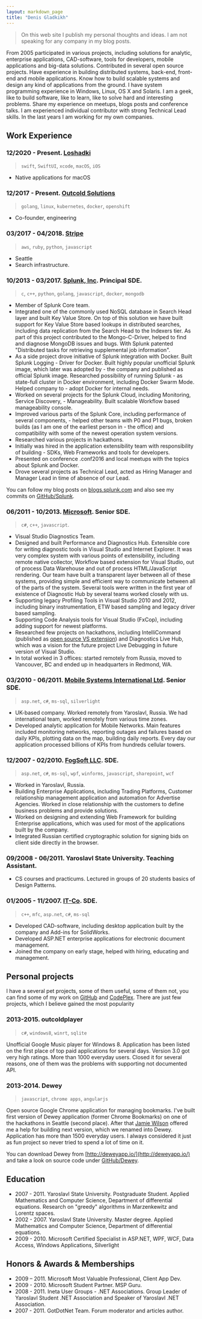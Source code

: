 ```yaml
---
layout: markdown_page
title: "Denis Gladkikh"
---
```


> On this web site I publish my personal thoughts and ideas.
> I am not speaking for any company in my blog posts.

From 2005 participated in various projects, including solutions for analytic, enterprise applications, CAD-software, 
tools for developers, mobile applications and big-data solutions. Contributed in several open source projects.
Have experience in building distributed systems, back-end, front-end and mobile applications. Know how to build 
scalable systems and design any kind of applications from the ground.
I have system programming experience in Windows, Linux, OS X and Solaris.
I am a geek, like to build software, like to learn, like to solve hard and interesting problems. Share my experience 
on meetups, blogs posts and conference talks.
I am experienced individual contributor with strong Technical Lead skills.
In the last years I am working for my own companies.

## Work Experience

### 12/2020 - Present. [Loshadki](https://loshadki.app)

> `swift`, `SwiftUI`, `xcode`, `macOS`, `iOS`

- Native applications for macOS

### 12/2017 - Present. [Outcold Solutions](https://www.outcoldsolutions.com)

> `golang`, `linux`, `kubernetes`, `docker`, `openshift`

- Co-founder, engineering

### 03/2017 - 04/2018. [Stripe](https://stripe.com)

> `aws`, `ruby`, `python`, `javascript`


- Seattle
- Search infrastructure.

### 10/2013 - 03/2017. [Splunk, Inc](https://splunk.com). Principal SDE.

> `c`, `c++`, `python`, `golang`, `javascript`, `docker`, `mongodb`

- Member of Splunk Core team.
- Integrated one of the commonly used NoSQL database in Search Head layer and built Key Value Store. 
  On top of this solution we have built support for Key Value Store based lookups in distributed searches, 
  including data replication from the Search Head to the Indexers tier. As part of this project contributed to 
  the Mongo-C-Driver, helped to find and diagnose MongoDB issues and bugs. With Splunk patented "Distributed 
  tasks for retrieving supplemental job information".
- As a side project drove initiative of Splunk integration with Docker. Built Splunk Logging - Driver for Docker.
  Built highly popular unofficial Splunk image, which later was adopted by - the company and published as official 
  Splunk image. Researched possibility of running Splunk - as state-full cluster in Docker environment, including 
  Docker Swarm Mode. Helped company to - adopt Docker for internal needs.
- Worked on several projects for the Splunk Cloud, including Monitoring, Service Discovery, - Manageability. Built 
  scalable Workflow based manageability console.
- Improved various parts of the Splunk Core, including performance of several components, - helped other teams with 
  P0 and P1 bugs, broken builds (as I am one of the earliest person in - the office) and compatibility with some of 
  the newest operation system versions.
- Researched various projects in hackathons.
- Initially was hired in the application extensibility team with responsibility of building - SDKs, Web Frameworks 
  and tools for developers.
- Presented on conference .conf2016 and local meetups with the topics about Splunk and Docker.
- Drove several projects as Technical Lead, acted as Hiring Manager and Manager Lead in time of absence of our Lead.

You can follow my blog posts on [blogs.splunk.com](http://blogs.splunk.com/author/dgladkikh/)
and also see my commits on [GitHub/Splunk](https://github.com/splunk).

### 06/2011 - 10/2013. [Microsoft](http://microsoft.com). Senior SDE.

> `c#`, `c++`, `javascript`.

- Visual Studio Diagnostics Team.
- Designed and built Performance and Diagnostics Hub. Extensible core for writing
    diagnostic tools in Visual Studio and Internet Explorer. It was very complex
    system with various points of extensibility, including remote native collector,
    Workflow based extension for Visual Studio, out of process Data Warehouse and
    out of process HTML/JavaScript rendering. Our team have built a transparent layer
    between all of these systems, providing simple and efficient way to communicate
    between all of the parts of the system. Several tools were written in the first
    year of existence of Diagnostic Hub by several teams worked closely with us.
- Supporting legacy Profiling Tools in Visual Studio 2010 and 2012, including
    binary instrumentation, ETW based sampling and legacy driver based sampling.
- Supporting Code Analysis tools for Visual Studio (FxCop), including adding support
    for newest platforms.
- Researched few projects on hackathons, including IntelliCommand (published as
    [open source VS extension]((https://github.com/intellicommand))) and Diagnostics Live Hub,
    which was a vision for the future project Live Debugging in future version of
    Visual Studio.
- In total worked in 3 offices: started remotely from Russia, moved to Vancouver, BC
    and ended up in headquarters in Redmond, WA.

### 03/2010 - 06/2011. [Mobile Systems International Ltd](http://www.msiuk.com/). Senior SDE.

> `asp.net`, `c#`, `ms-sql`, `silverlight`

- UK-based company. Worked remotely from Yaroslavl, Russia. We had international team,
    worked remotely from various time zones.
- Developed analytic application for Mobile Networks. Main features included
    monitoring networks, reporting outages and failures based on daily KPIs, plotting
    data on the map, building daily reports. Every day our application processed
    billions of KPIs from hundreds cellular towers.

### 12/2007 - 02/2010. [FogSoft LLC](http://fogsoft.ru). SDE.

> `asp.net`, `c#`, `ms-sql`, `wpf`, `winforms`, `javascript`, `sharepoint`, `wcf`

- Worked in Yaroslavl, Russia.
- Building Enterprise Applications, including Trading Platforms,
    Customer relationship management application and automation for Advertise Agencies.
    Worked in close relationship with the customers to define business problems
    and provide solutions.
- Worked on designing and extending Web Framework for building Enterprise applications,
    which was used for most of the applications built by the company.
- Integrated Russian certified cryptographic solution for signing bids on client
    side directly in the browser.

### 09/2008 - 06/2011. Yaroslavl State University. Teaching Assistant.

- CS courses and practicums. Lectured in groups of 20 students basics of Design Patterns.

### 01/2005 - 11/2007. [IT-Co](http://it-co.ru). SDE.

> `c++`, `mfc`, `asp.net`, `c#`, `ms-sql`

- Developed CAD-software, including desktop application built by the company and
    Add-ins for SolidWorks.
- Developed ASP.NET enterprise applications for electronic document management.
- Joined the company on early stage, helped with hiring, educating and management.

## Personal projects


I have a several pet projects, some of them useful, some of them not, you can find some of my work on 
[GitHub](https://github.com/outcoldman) and [CodePlex](https://www.codeplex.com/site/users/view/outcoldman). 
There are just few projects, which I believe gained the most popularity

### 2013-2015. outcoldplayer

> `c#`, `windows8`, `winrt`, `sqlite`

Unofficial Google Music player for Windows 8. Application has been listed on the
first place of top paid applications for several days. Version 3.0 got very
high ratings. More than 1000 everyday users. Closed it for several reasons, one of them
was the problems with supporting not documented API.

### 2013-2014. Dewey

> `javascript`, `chrome apps`, `angularjs`

Open source Google Chrome application for managing bookmarks. I've built first
version of Dewey application (former Chrome Bookmarks) on one of the hackathons
in Seattle (second place). After that [Jamie Wilson](https://github.com/jamiewilson)
offered me a help for building next version, which we renamed into Dewey.
Application has more than 1500 everyday users. I always considered it just as
fun project so never tried to spend a lot of time on it.

You can download Dewey from [http://deweyapp.io/](http://deweyapp.io/) and take
a look on source code under [GitHub/Dewey](https://github.com/deweyapp).

## Education

- 2007 - 2011. Yaroslavl State University. Postgraduate Student.
    Applied Mathematics and Computer Science, Department of differential equations.
    Research on "greedy" algorithms in Marzenkewitz and Lorentz spaces.
- 2002 - 2007. Yaroslavl State University. Master degree.
    Applied Mathematics and Computer Science, Department of differential equations.
- 2009 - 2010. Microsoft Certified Specialist in ASP.NET, WPF, WCF, Data Access, Windows
    Applications, Silverlight

## Honors & Awards & Memberships

- 2009 – 2011. Microsoft Most Valuable Professional, Client App Dev.
- 2009 - 2010. Microsoft Student Partner. MSP Guru.
- 2008 - 2011. Ineta User Groups - .NET Associations. Group Leader of Yaroslavl
    Student .NET Association and Speaker of Yaroslavl .NET Association.
- 2007 - 2011. GotDotNet Team. Forum moderator and articles author.

